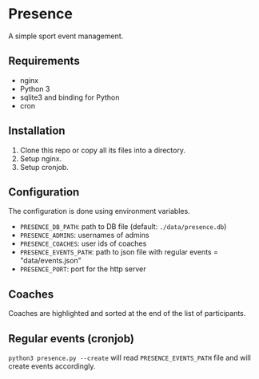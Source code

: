 # Presence

A simple sport event management.

## Requirements

* nginx
* Python 3
* sqlite3 and binding for Python
* cron

## Installation

1. Clone this repo or copy all its files into a directory.
1. Setup nginx.
1. Setup cronjob.

## Configuration

The configuration is done using environment variables.

* `PRESENCE_DB_PATH`: path to DB file (default: `./data/presence.db`)
* `PRESENCE_ADMINS`: usernames of admins
* `PRESENCE_COACHES`: user ids of coaches
* `PRESENCE_EVENTS_PATH`: path to json file with regular events = "data/events.json"
* `PRESENCE_PORT`: port for the http server

## Coaches

Coaches are highlighted and sorted at the end of the list of participants.

## Regular events (cronjob)

`python3 presence.py --create` will read `PRESENCE_EVENTS_PATH` file and will create events accordingly.
